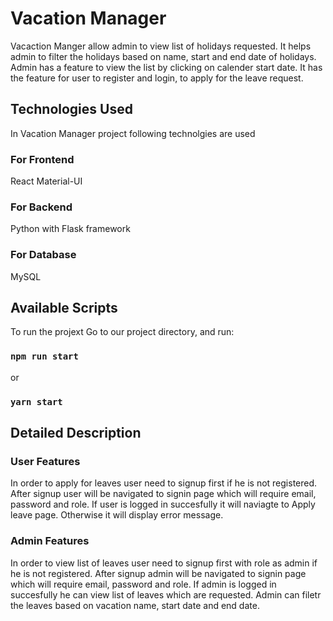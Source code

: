 # Vacation Manager

Vacaction Manger allow admin to view list of holidays requested. It helps admin to filter the holidays based on name, start and end date of holidays. Admin has a feature to view the list by clicking on calender start date. It has the feature for user to register and login, to apply for the leave request.

## Technologies Used

In Vacation Manager project following technolgies are used
### For Frontend
React
Material-UI

### For Backend
Python with Flask framework

### For Database
MySQL

## Available Scripts

To run the projext Go to our project directory, and run:

### `npm run start`

or 

### `yarn start`

## Detailed Description

### User Features
In order to apply for leaves user need to signup first if he is not registered. After signup user will be navigated to signin page which will require email, password and role. If user is logged in succesfully it will naviagte to Apply leave page. Otherwise it will display error message.

### Admin Features
In order to view list of leaves user need to signup first with role as admin if he is not registered. After signup admin will be navigated to signin page which will require email, password and role. If admin is logged in succesfully he can view list of leaves which are requested. Admin can filetr the leaves based on vacation name, start date and end date. 
